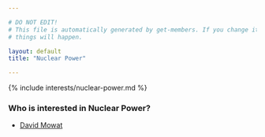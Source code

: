 ```yaml
---

# DO NOT EDIT!
# This file is automatically generated by get-members. If you change it, bad
# things will happen.

layout: default
title: "Nuclear Power"

---
```


{% include interests/nuclear-power.md %}

### Who is interested in Nuclear Power?


* [David Mowat](members/david-mowat.html)
